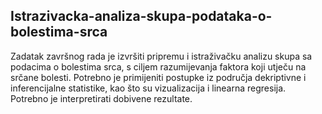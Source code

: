## Istrazivacka-analiza-skupa-podataka-o-bolestima-srca

Zadatak završnog rada je izvršiti pripremu i istraživačku analizu skupa sa podacima o
bolestima srca, s ciljem razumijevanja faktora koji utječu na srčane bolesti. Potrebno je primijeniti
postupke iz područja dekriptivne i inferencijalne statistike, kao što su vizualizacija i linearna 
regresija. Potrebno je interpretirati dobivene rezultate.
